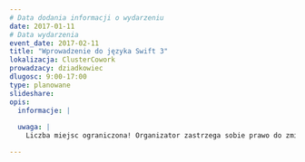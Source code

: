 ```yaml
---
# Data dodania informacji o wydarzeniu
date: 2017-01-11
# Data wydarzenia
event_date: 2017-02-11
title: "Wprowadzenie do języka Swift 3"
lokalizacja: ClusterCowork
prowadzacy: dziadkowiec
dlugosc: 9:00-17:00
type: planowane
slideshare:
opis:
  informacje: |
  
  uwaga: |
    Liczba miejsc ograniczona! Organizator zastrzega sobie prawo do zmiany lokalizacji wydarzenia oraz jego odwołania w przypadku niezgłoszenia się minimalnej liczby uczestników.

---
```

